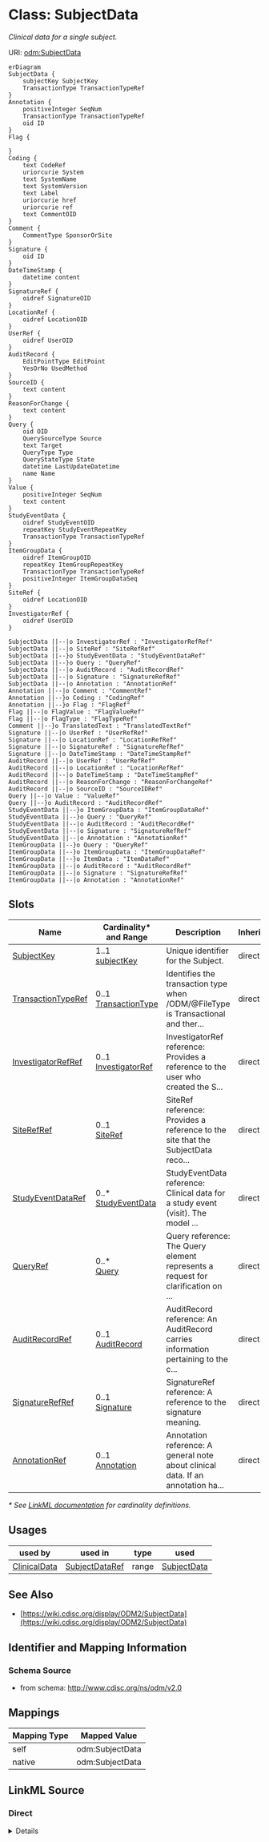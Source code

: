 # Class: SubjectData

_Clinical data for a single subject._




URI: [odm:SubjectData](http://www.cdisc.org/ns/odm/v2.0/SubjectData)


```mermaid
erDiagram
SubjectData {
    subjectKey SubjectKey  
    TransactionType TransactionTypeRef  
}
Annotation {
    positiveInteger SeqNum  
    TransactionType TransactionTypeRef  
    oid ID  
}
Flag {

}
Coding {
    text CodeRef  
    uriorcurie System  
    text SystemName  
    text SystemVersion  
    text Label  
    uriorcurie href  
    uriorcurie ref  
    text CommentOID  
}
Comment {
    CommentType SponsorOrSite  
}
Signature {
    oid ID  
}
DateTimeStamp {
    datetime content  
}
SignatureRef {
    oidref SignatureOID  
}
LocationRef {
    oidref LocationOID  
}
UserRef {
    oidref UserOID  
}
AuditRecord {
    EditPointType EditPoint  
    YesOrNo UsedMethod  
}
SourceID {
    text content  
}
ReasonForChange {
    text content  
}
Query {
    oid OID  
    QuerySourceType Source  
    text Target  
    QueryType Type  
    QueryStateType State  
    datetime LastUpdateDatetime  
    name Name  
}
Value {
    positiveInteger SeqNum  
    text content  
}
StudyEventData {
    oidref StudyEventOID  
    repeatKey StudyEventRepeatKey  
    TransactionType TransactionTypeRef  
}
ItemGroupData {
    oidref ItemGroupOID  
    repeatKey ItemGroupRepeatKey  
    TransactionType TransactionTypeRef  
    positiveInteger ItemGroupDataSeq  
}
SiteRef {
    oidref LocationOID  
}
InvestigatorRef {
    oidref UserOID  
}

SubjectData ||--|o InvestigatorRef : "InvestigatorRefRef"
SubjectData ||--|o SiteRef : "SiteRefRef"
SubjectData ||--}o StudyEventData : "StudyEventDataRef"
SubjectData ||--}o Query : "QueryRef"
SubjectData ||--|o AuditRecord : "AuditRecordRef"
SubjectData ||--|o Signature : "SignatureRefRef"
SubjectData ||--|o Annotation : "AnnotationRef"
Annotation ||--|o Comment : "CommentRef"
Annotation ||--}o Coding : "CodingRef"
Annotation ||--}o Flag : "FlagRef"
Flag ||--|o FlagValue : "FlagValueRef"
Flag ||--|o FlagType : "FlagTypeRef"
Comment ||--}o TranslatedText : "TranslatedTextRef"
Signature ||--|o UserRef : "UserRefRef"
Signature ||--|o LocationRef : "LocationRefRef"
Signature ||--|o SignatureRef : "SignatureRefRef"
Signature ||--|o DateTimeStamp : "DateTimeStampRef"
AuditRecord ||--|o UserRef : "UserRefRef"
AuditRecord ||--|o LocationRef : "LocationRefRef"
AuditRecord ||--|o DateTimeStamp : "DateTimeStampRef"
AuditRecord ||--|o ReasonForChange : "ReasonForChangeRef"
AuditRecord ||--|o SourceID : "SourceIDRef"
Query ||--|o Value : "ValueRef"
Query ||--}o AuditRecord : "AuditRecordRef"
StudyEventData ||--}o ItemGroupData : "ItemGroupDataRef"
StudyEventData ||--}o Query : "QueryRef"
StudyEventData ||--|o AuditRecord : "AuditRecordRef"
StudyEventData ||--|o Signature : "SignatureRefRef"
StudyEventData ||--|o Annotation : "AnnotationRef"
ItemGroupData ||--}o Query : "QueryRef"
ItemGroupData ||--}o ItemGroupData : "ItemGroupDataRef"
ItemGroupData ||--}o ItemData : "ItemDataRef"
ItemGroupData ||--|o AuditRecord : "AuditRecordRef"
ItemGroupData ||--|o Signature : "SignatureRefRef"
ItemGroupData ||--|o Annotation : "AnnotationRef"

```



<!-- no inheritance hierarchy -->


## Slots

| Name | Cardinality* and Range | Description | Inheritance |
| ---  | --- | --- | --- |
| [SubjectKey](SubjectKey.md) | 1..1 <br/> [subjectKey](subjectKey.md) | Unique identifier for the Subject. | direct |
| [TransactionTypeRef](TransactionTypeRef.md) | 0..1 <br/> [TransactionType](TransactionType.md) | Identifies the transaction type when /ODM/@FileType is Transactional and ther... | direct |
| [InvestigatorRefRef](InvestigatorRefRef.md) | 0..1 <br/> [InvestigatorRef](InvestigatorRef.md) | InvestigatorRef reference: Provides a reference to the user who created the S... | direct |
| [SiteRefRef](SiteRefRef.md) | 0..1 <br/> [SiteRef](SiteRef.md) | SiteRef reference: Provides a reference to the site that the SubjectData reco... | direct |
| [StudyEventDataRef](StudyEventDataRef.md) | 0..* <br/> [StudyEventData](StudyEventData.md) | StudyEventData reference: Clinical data for a study event (visit). The model ... | direct |
| [QueryRef](QueryRef.md) | 0..* <br/> [Query](Query.md) | Query reference: The Query element represents a request for clarification on ... | direct |
| [AuditRecordRef](AuditRecordRef.md) | 0..1 <br/> [AuditRecord](AuditRecord.md) | AuditRecord reference: An AuditRecord carries information pertaining to the c... | direct |
| [SignatureRefRef](SignatureRefRef.md) | 0..1 <br/> [Signature](Signature.md) | SignatureRef reference: A reference to the signature meaning. | direct |
| [AnnotationRef](AnnotationRef.md) | 0..1 <br/> [Annotation](Annotation.md) | Annotation reference: A general note about clinical data. If an annotation ha... | direct |

_* See [LinkML documentation](https://linkml.io/linkml/schemas/slots.html#slot-cardinality) for cardinality definitions._




## Usages

| used by | used in | type | used |
| ---  | --- | --- | --- |
| [ClinicalData](ClinicalData.md) | [SubjectDataRef](SubjectDataRef.md) | range | [SubjectData](SubjectData.md) |






## See Also

* [https://wiki.cdisc.org/display/ODM2/SubjectData](https://wiki.cdisc.org/display/ODM2/SubjectData)

## Identifier and Mapping Information







### Schema Source


* from schema: http://www.cdisc.org/ns/odm/v2.0





## Mappings

| Mapping Type | Mapped Value |
| ---  | ---  |
| self | odm:SubjectData |
| native | odm:SubjectData |





## LinkML Source

<!-- TODO: investigate https://stackoverflow.com/questions/37606292/how-to-create-tabbed-code-blocks-in-mkdocs-or-sphinx -->

### Direct

<details>
```yaml
name: SubjectData
description: Clinical data for a single subject.
from_schema: http://www.cdisc.org/ns/odm/v2.0
see_also:
- https://wiki.cdisc.org/display/ODM2/SubjectData
rank: 1000
slots:
- SubjectKey
- TransactionTypeRef
- InvestigatorRefRef
- SiteRefRef
- StudyEventDataRef
- QueryRef
- AuditRecordRef
- SignatureRefRef
- AnnotationRef
slot_usage:
  SubjectKey:
    name: SubjectKey
    description: Unique identifier for the Subject.
    comments:
    - 'Required

      range: subjectKey

      For CDISC SDTM regulatory submission, the SubjectKey value should be the SDTM
      SUBJID variable value.'
    domain_of:
    - SubjectData
    - KeySet
    range: subjectKey
    required: true
  TransactionTypeRef:
    name: TransactionTypeRef
    description: Identifies the transaction type when /ODM/@FileType is Transactional
      and there is no child element.
    comments:
    - 'Conditional Required when contained within an ODM Transactional file and the
      SubjectData element has no child element content.

      enum values: (Insert | Update | Remove | Upsert | Context)

      When importing data from an ODM Snapshot file, the TransactionType attribute
      must not affect the processing of the SubjectData element.'
    domain_of:
    - SubjectData
    - StudyEventData
    - ItemGroupData
    - ItemData
    - Annotation
    range: TransactionType
  InvestigatorRefRef:
    name: InvestigatorRefRef
    domain_of:
    - SubjectData
    range: InvestigatorRef
    maximum_cardinality: 1
  SiteRefRef:
    name: SiteRefRef
    domain_of:
    - SubjectData
    range: SiteRef
    maximum_cardinality: 1
  StudyEventDataRef:
    name: StudyEventDataRef
    multivalued: true
    domain_of:
    - SubjectData
    range: StudyEventData
    inlined: true
    inlined_as_list: true
  QueryRef:
    name: QueryRef
    multivalued: true
    domain_of:
    - Location
    - ClinicalData
    - SubjectData
    - StudyEventData
    - ItemGroupData
    - ItemData
    range: Query
    inlined: true
    inlined_as_list: true
  AuditRecordRef:
    name: AuditRecordRef
    domain_of:
    - ReferenceData
    - ClinicalData
    - SubjectData
    - StudyEventData
    - ItemGroupData
    - ItemData
    - Query
    range: AuditRecord
    maximum_cardinality: 1
  SignatureRefRef:
    name: SignatureRefRef
    domain_of:
    - ReferenceData
    - ClinicalData
    - SubjectData
    - StudyEventData
    - ItemGroupData
    - ItemData
    - Signature
    range: Signature
    maximum_cardinality: 1
  AnnotationRef:
    name: AnnotationRef
    domain_of:
    - ReferenceData
    - ClinicalData
    - SubjectData
    - StudyEventData
    - ItemGroupData
    - ItemData
    - Association
    range: Annotation
    maximum_cardinality: 1
class_uri: odm:SubjectData

```
</details>

### Induced

<details>
```yaml
name: SubjectData
description: Clinical data for a single subject.
from_schema: http://www.cdisc.org/ns/odm/v2.0
see_also:
- https://wiki.cdisc.org/display/ODM2/SubjectData
rank: 1000
slot_usage:
  SubjectKey:
    name: SubjectKey
    description: Unique identifier for the Subject.
    comments:
    - 'Required

      range: subjectKey

      For CDISC SDTM regulatory submission, the SubjectKey value should be the SDTM
      SUBJID variable value.'
    domain_of:
    - SubjectData
    - KeySet
    range: subjectKey
    required: true
  TransactionTypeRef:
    name: TransactionTypeRef
    description: Identifies the transaction type when /ODM/@FileType is Transactional
      and there is no child element.
    comments:
    - 'Conditional Required when contained within an ODM Transactional file and the
      SubjectData element has no child element content.

      enum values: (Insert | Update | Remove | Upsert | Context)

      When importing data from an ODM Snapshot file, the TransactionType attribute
      must not affect the processing of the SubjectData element.'
    domain_of:
    - SubjectData
    - StudyEventData
    - ItemGroupData
    - ItemData
    - Annotation
    range: TransactionType
  InvestigatorRefRef:
    name: InvestigatorRefRef
    domain_of:
    - SubjectData
    range: InvestigatorRef
    maximum_cardinality: 1
  SiteRefRef:
    name: SiteRefRef
    domain_of:
    - SubjectData
    range: SiteRef
    maximum_cardinality: 1
  StudyEventDataRef:
    name: StudyEventDataRef
    multivalued: true
    domain_of:
    - SubjectData
    range: StudyEventData
    inlined: true
    inlined_as_list: true
  QueryRef:
    name: QueryRef
    multivalued: true
    domain_of:
    - Location
    - ClinicalData
    - SubjectData
    - StudyEventData
    - ItemGroupData
    - ItemData
    range: Query
    inlined: true
    inlined_as_list: true
  AuditRecordRef:
    name: AuditRecordRef
    domain_of:
    - ReferenceData
    - ClinicalData
    - SubjectData
    - StudyEventData
    - ItemGroupData
    - ItemData
    - Query
    range: AuditRecord
    maximum_cardinality: 1
  SignatureRefRef:
    name: SignatureRefRef
    domain_of:
    - ReferenceData
    - ClinicalData
    - SubjectData
    - StudyEventData
    - ItemGroupData
    - ItemData
    - Signature
    range: Signature
    maximum_cardinality: 1
  AnnotationRef:
    name: AnnotationRef
    domain_of:
    - ReferenceData
    - ClinicalData
    - SubjectData
    - StudyEventData
    - ItemGroupData
    - ItemData
    - Association
    range: Annotation
    maximum_cardinality: 1
attributes:
  SubjectKey:
    name: SubjectKey
    description: Unique identifier for the Subject.
    comments:
    - 'Required

      range: subjectKey

      For CDISC SDTM regulatory submission, the SubjectKey value should be the SDTM
      SUBJID variable value.'
    from_schema: http://www.cdisc.org/ns/odm/v2.0
    rank: 1000
    alias: SubjectKey
    owner: SubjectData
    domain_of:
    - SubjectData
    - KeySet
    range: subjectKey
    required: true
  TransactionTypeRef:
    name: TransactionTypeRef
    description: Identifies the transaction type when /ODM/@FileType is Transactional
      and there is no child element.
    comments:
    - 'Conditional Required when contained within an ODM Transactional file and the
      SubjectData element has no child element content.

      enum values: (Insert | Update | Remove | Upsert | Context)

      When importing data from an ODM Snapshot file, the TransactionType attribute
      must not affect the processing of the SubjectData element.'
    from_schema: http://www.cdisc.org/ns/odm/v2.0
    rank: 1000
    alias: TransactionTypeRef
    owner: SubjectData
    domain_of:
    - SubjectData
    - StudyEventData
    - ItemGroupData
    - ItemData
    - Annotation
    range: TransactionType
  InvestigatorRefRef:
    name: InvestigatorRefRef
    description: 'InvestigatorRef reference: Provides a reference to the user who
      created the SubjectData record in the source system.'
    from_schema: http://www.cdisc.org/ns/odm/v2.0
    rank: 1000
    identifier: false
    alias: InvestigatorRefRef
    owner: SubjectData
    domain_of:
    - SubjectData
    range: InvestigatorRef
    maximum_cardinality: 1
  SiteRefRef:
    name: SiteRefRef
    description: 'SiteRef reference: Provides a reference to the site that the SubjectData
      record is associated with in the source system.'
    from_schema: http://www.cdisc.org/ns/odm/v2.0
    rank: 1000
    identifier: false
    alias: SiteRefRef
    owner: SubjectData
    domain_of:
    - SubjectData
    range: SiteRef
    maximum_cardinality: 1
  StudyEventDataRef:
    name: StudyEventDataRef
    description: 'StudyEventData reference: Clinical data for a study event (visit).
      The model supports repeating study events (e.g., when the same set of information
      is collected for a series of patient visits).'
    from_schema: http://www.cdisc.org/ns/odm/v2.0
    rank: 1000
    multivalued: true
    identifier: false
    alias: StudyEventDataRef
    owner: SubjectData
    domain_of:
    - SubjectData
    range: StudyEventData
    inlined: true
    inlined_as_list: true
  QueryRef:
    name: QueryRef
    description: 'Query reference: The Query element represents a request for clarification
      on a data item collected for a clinical trial, specifically a request from a
      sponsor or sponsor’s representative to an investigator to resolve an error or
      inconsistency discovered during data review. Queries can be created manually
      by individuals such as site monitors or data managers or automatically by systems.
      The full text of the Query exists in the Value child element. The optional Name
      attribute provide the means to provide a short identifier that can be included
      in listing or user interfaces.'
    from_schema: http://www.cdisc.org/ns/odm/v2.0
    rank: 1000
    multivalued: true
    identifier: false
    alias: QueryRef
    owner: SubjectData
    domain_of:
    - Location
    - ClinicalData
    - SubjectData
    - StudyEventData
    - ItemGroupData
    - ItemData
    range: Query
    inlined: true
    inlined_as_list: true
  AuditRecordRef:
    name: AuditRecordRef
    description: 'AuditRecord reference: An AuditRecord carries information pertaining
      to the creation, deletion, or modification of clinical data. This information
      includes who performed that action, and where, when, and why that action was
      performed.AuditRecord information describes a change to clinical data, but is
      not itself clinical data. The value of some clinical data can always be changed
      by a subsequent transaction, but history cannot be changed, only added to.'
    from_schema: http://www.cdisc.org/ns/odm/v2.0
    rank: 1000
    identifier: false
    alias: AuditRecordRef
    owner: SubjectData
    domain_of:
    - ReferenceData
    - ClinicalData
    - SubjectData
    - StudyEventData
    - ItemGroupData
    - ItemData
    - Query
    range: AuditRecord
    maximum_cardinality: 1
  SignatureRefRef:
    name: SignatureRefRef
    description: 'SignatureRef reference: A reference to the signature meaning.'
    from_schema: http://www.cdisc.org/ns/odm/v2.0
    rank: 1000
    identifier: false
    alias: SignatureRefRef
    owner: SubjectData
    domain_of:
    - ReferenceData
    - ClinicalData
    - SubjectData
    - StudyEventData
    - ItemGroupData
    - ItemData
    - Signature
    range: Signature
    maximum_cardinality: 1
  AnnotationRef:
    name: AnnotationRef
    description: 'Annotation reference: A general note about clinical data. If an
      annotation has both a comment and flags, the flags should be related to the
      comment.'
    from_schema: http://www.cdisc.org/ns/odm/v2.0
    rank: 1000
    identifier: false
    alias: AnnotationRef
    owner: SubjectData
    domain_of:
    - ReferenceData
    - ClinicalData
    - SubjectData
    - StudyEventData
    - ItemGroupData
    - ItemData
    - Association
    range: Annotation
    maximum_cardinality: 1
class_uri: odm:SubjectData

```
</details>